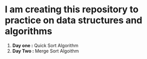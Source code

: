<h1>I am creating this repository to practice on data structures and algorithms</h1>
<ol>
  <li> <b>Day one :</b>  Quick Sort Algorithm</li> 
  <li><b>Day Two : </b>  Merge Sort Algoithm</li>
</ol>
